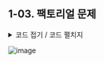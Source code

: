 ## 1-03. 팩토리얼 문제

<details>
    <summary>  코드 접기 / 코드 펼치지 </summary>
    
~~~ python
a = int(input("팩토리얼 : "))

result = 1
for i in range(a+1):
    if i == 0:
        continue
    
    print("{} * {}".format(result, i))
    result *= i
    
print(result)

~~~

</details>

![image](https://github.com/MaugeaLee/summer2023/assets/92789013/e17da02a-05ed-4d14-892e-5eed888d4abe)
